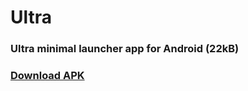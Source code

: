 # Ultra

### Ultra minimal launcher app for Android (22kB)

### [Download APK](https://github.com/tanujnotes/Ultra/releases/)
